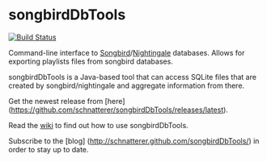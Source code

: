 # songbirdDbTools

[![Build Status](https://jenkins.schnatterer.info/job/songbirdDbTools/badge/icon)](https://jenkins.schnatterer.info/job/songbirdDbTools/)

Command-line interface to [Songbird](http://www.getsongbird.com/)/[Nightingale](http://getnightingale.com/) databases.
Allows for exporting playlists files from songbird databases.

songbirdDbTools is a Java-based tool that can access SQLite files that are created by songbird/nightingale and aggregate information from there.

Get the newest release from [here] (https://github.com/schnatterer/songbirdDbTools/releases/latest).

Read the [wiki](https://github.com/schnatterer/songbirdDbTools/wiki) to find out how to use songbirdDbTools.

Subscribe to the [blog] (http://schnatterer.github.com/songbirdDbTools/) in order to stay up to date.
